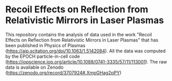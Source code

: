# Recoil Effects on Reflection from Relativistic Mirrors in Laser Plasmas

This repository contains the analysis of data used in the work "Recoil Effects on Reflection from Relativistic Mirrors in Laser Plasmas" that has been published in Physics of Plasmas (https://aip.scitation.org/doi/10.1063/1.5142084). All the data was computed by the EPOCH particle-in-cell code (https://iopscience.iop.org/article/10.1088/0741-3335/57/11/113001). The raw data is available on Zenodo (https://zenodo.org/record/3707924#.XmpGHag2pPY)
